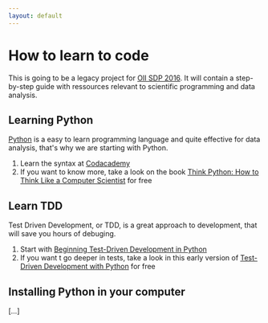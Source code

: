 ```yaml
---
layout: default
---
```


# How to learn to code

This is going to be a legacy project for [OII SDP 2016](http://sdp.oii.ox.ac.uk). It will contain a step-by-step guide with ressources relevant to scientific programming and data analysis.

## Learning Python

[Python](https://python.org) is a easy to learn programming language and quite effective for data analysis, that's why we are starting with Python.

1. Learn the syntax at [Codacademy](https://www.codecademy.com/tracks/python)
2. If you want to know more, take a look on the book [Think Python: How to Think Like a Computer Scientist](http://www.greenteapress.com/thinkpython/thinkpython.html) for free

## Learn TDD

Test Driven Development, or TDD, is a great approach to development, that will save you hours of debuging. 

1. Start with [Beginning Test-Driven Development in Python](http://code.tutsplus.com/tutorials/beginning-test-driven-development-in-python--net-30137)
2. If you want t go deeper in tests, take a look in this early version of [Test-Driven Development with Python](http://chimera.labs.oreilly.com/books/1234000000754/index.html) for free

## Installing Python in your computer

[…]